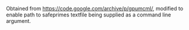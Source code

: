 Obtained from https://code.google.com/archive/p/gpumcml/, modified to enable
path to safeprimes textfile being supplied as a command line argument.
